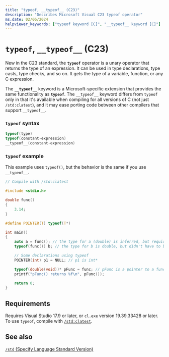 ```yaml
---
title: "typeof, __typeof__ (C23)"
description: "Describes Microsoft Visual C23 typeof operator"
ms.date: 02/06/2024
helpviewer_keywords: ["typeof keyword [C]", "__typeof__ keyword [C]"]
---
```

# `typeof`, `__typeof__` (C23)

New in the C23 standard, the **`typeof`** operator is a unary operator that returns the type of an expression. It can be used in type declarations, type casts, type checks, and so on. It gets the type of a variable, function, or any C expression.

The **`__typeof__`** keyword is a Microsoft-specific extension that provides the same functionality as **`typeof`**. The `__typeof__` keyword differs from `typeof` only in that it's available when compiling for all versions of C (not just `/std:clatest`), and it may ease porting code between other compilers that support `__typeof__`.

### `typeof` syntax

```c
typeof(type)
typeof(constant-expression)
__typeof__(constant-expression)
```

### `typeof` example

This example uses `typeof()`, but the behavior is the same if you use `__typeof__`.

```c
// Compile with /std:clatest

#include <stdio.h>

double func()
{
    3.14;
}

#define POINTER(T) typeof(T*)

int main()
{
    auto a = func(); // the type for a (double) is inferred, but requires initialization at point of declaration
    typeof(func()) b; // the type for b is double, but didn't have to be initialized at point of declaration

    // Some declarations using typeof
    POINTER(int) p1 = NULL; // p1 is int*

    typeof(double(void))* pFunc = func; // pFunc is a pointer to a function that takes no arguments and returns a double
    printf("pFunc() returns %f\n", pFunc());

    return 0;
}
```

## Requirements

Requires Visual Studio 17.9 or later, or `cl.exe` version 19.39.33428 or later.
To use `typeof`, compile with [`/std:clatest`](../build/reference/std-specify-language-standard-version.md).

## See also

[`/std` (Specify Language Standard Version)](../build/reference/std-specify-language-standard-version.md)
